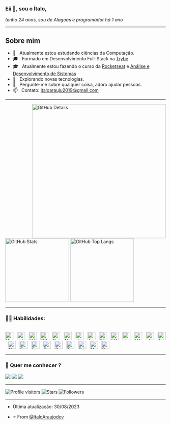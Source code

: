 ### Eii :wave:, sou o <b>Ítalo</b>,
</div>
<div align="justify">
<i>tenho 24 anos, sou de Alagoas e programador há 1 ano</i>
</div>

-----

## Sobre mim

- :telescope: &nbsp; Atualmente estou estudando ciências da Computação.
- :mortar_board: &nbsp; Formado em Desenvolvimento Full-Stack na <a href="https://www.betrybe.com/" target="_black">Trybe</a>
- :mortar_board: &nbsp; Atualmente estou fazendo o curso da <a href="https://www.rocketseat.com.br/" target="_black">Rocketseat</a> e <a href="https://www.uninter.com/" target="_black">Análise e Desenvolvimento de Sistemas</a>
- :thinking: &nbsp; Explorando novas tecnologias.
- :speech_balloon: &nbsp; Pergunte-me sobre qualquer coisa, adoro ajudar pessoas.
- :mailbox: &nbsp; Contato: italoarauju2019@gmail.com

-----

<div>
<img align="right" alt="GitHub Details" width="420px" src="http://github-profile-summary-cards.vercel.app/api/cards/profile-details?username=ItaloAraujodev&theme=github_dark"/>
<img alt="GitHub Stats" width="200px" src="http://github-profile-summary-cards.vercel.app/api/cards/stats?username=ItaloAraujodev&theme=github_dark"/>
<img alt="GitHub Top Langs" width="200px" src="http://github-profile-summary-cards.vercel.app/api/cards/repos-per-language?username=ItaloAraujodev&theme=github_dark"/>
</div>

-----

### :man_technologist: Habilidades:
  
<br />
<div align="left">
<img src="https://img.shields.io/badge/VS%20Code-282C34?logo=visual-studio-code&logoColor=007ACC" alt="Visual Studio Code logo" title="Visual Studio Code" height="25" />
&nbsp;
<img src="https://img.shields.io/badge/git-282C34?logo=git&logoColor=F05032" alt="git logo" title="git" height="25" />
&nbsp;
<img src="https://img.shields.io/badge/HTML5-282C34?logo=html5&logoColor=E34F26" alt="HTML5 logo" title="HTML5" height="25" />
&nbsp;
<img src="https://img.shields.io/badge/CSS3-282C34?logo=css3&logoColor=1572B6" alt="CSS3 logo" title="CSS3" height="25" />
&nbsp;
<img src="https://img.shields.io/badge/React-282C34?logo=react&logoColor=52B0E7" alt="React logo" title="React" height="25" />
&nbsp;
<img src="https://img.shields.io/badge/Next.js-282C34?logo=Next.js&logoColor=52B0E7" alt="Next.js logo" title="Next.js" height="25" />
&nbsp;
<img src="https://img.shields.io/badge/JavaScript-282C34?logo=javascript&logoColor=F7DF1E" alt="JavaScript logo" title="JavaScript" height="25" />
&nbsp;
<img src="https://img.shields.io/badge/TypeScript-282C34?logo=typescript&logoColor=3178C6" alt="TypeScript logo" title="TypeScript" height="25" />
&nbsp;
<img src="https://img.shields.io/badge/RTL-282C34?logo=RTL&logoColor=4169E1" alt="RTL logo" title="RTL" height="25" />
&nbsp;
<img src="https://img.shields.io/badge/ESLint-282C34?logo=eslint&logoColor=4B32C3" alt="ESLint logo" title="ESLint" height="25" />
&nbsp;
<img src="https://img.shields.io/badge/Jest-282C34?logo=jest&logoColor=C21325" alt="Jest logo" title="Jest" height="25" />
&nbsp;
<img src="https://img.shields.io/badge/Vitest-282C34?logo=vitest&logoColor=52B0E7" alt="Vitest logo" title="Vitest" height="25" />
&nbsp;
<img src="https://img.shields.io/static/v1?label=&message=styled-components&color=282C34&logo=styled-components&logoColor=DB7093" alt="styled-components logo" title="styled-components" height="25" />
&nbsp;
<img src="https://img.shields.io/badge/Tailwind%20CSS-282C34?logo=tailwind-css&logoColor=38B2AC" alt="Tailwind CSS logo" title="Tailwind CSS" height="25" />
&nbsp;
<img src="https://img.shields.io/badge/Node.js-282C34?logo=node.js&logoColor=339933" alt="Node.js logo" title="Node.js" height="25" />
&nbsp;
<img src="https://img.shields.io/badge/Express-282C34?logo=express&logoColor=FFFFFF" alt="Express.js logo" title="Express.js" height="25" />
&nbsp;
<img src="https://img.shields.io/badge/Fastify-282C34?logo=Fastify&logoColor=52B0E7" alt="Fastify logo" title="Fastify" height="25" />
&nbsp;
<img src="https://img.shields.io/badge/Python-282C34?logo=Python&logoColor=3776AB" alt="Python logo" title="Python" height="25" />
&nbsp;
<img src="https://img.shields.io/badge/Sequelize-282C34?logo=Sequelize&logoColor=52B0E7" alt="Sequelize logo" title="Sequelize" height="25" />
&nbsp;
<img src="https://img.shields.io/badge/TypeORM-282C34?logo=TypeORM&logoColor=52B0E7" alt="TypeORM logo" title="TypeORM" height="25" />
&nbsp;
<img src="https://img.shields.io/badge/PrismaORM-282C34?logo=prisma&logoColor=52B0E7" alt="PrismaORM logo" title="PrismaORM" height="25" />
&nbsp;
<img src="https://img.shields.io/badge/MongoDB-282C34?logo=mongodb&logoColor=47A248" alt="MongoDB logo" title="MongoDB" height="25" />
&nbsp;
<img src="https://img.shields.io/badge/PostgreSQL-282C34?logo=PostgreSQL&logoColor=4169E1" alt="PostgreSQL logo" title="PostgreSQL" height="25" />
  
</div>
  
-----
 
### :speech_balloon: Quer me conhecer ?
<div> 
  <a href="https://www.instagram.com/italoaraujodev/" target="_blank"><img src="https://img.shields.io/badge/-Instagram-%23E4405F?style=for-the-badge&logo=instagram&logoColor=white" target="_blank"></a> 
  <a href="https://www.linkedin.com/in/italoaraujodev/" target="_blank"><img src="https://img.shields.io/badge/-LinkedIn-%230077B5?style=for-the-badge&logo=linkedin&logoColor=white" target="_blank"></a> 
<a href="https://discord.gg/R4nn2aR9U2" target="_blank"><img src="https://img.shields.io/badge/-Discord-%230077B5?style=for-the-badge&logo=Discord&logoColor=white" target="_blank"></a> 
 
-----

<div>  
<img alt="Profile visitors" src="https://komarev.com/ghpvc/?username=ItaloAraujodev"/>
<img alt="Stars" src="https://img.shields.io/github/stars/ItaloAraujodev?style=social"/>
<img alt="Followers" src="https://img.shields.io/github/followers/ItaloAraujodev?style=social"/>
</div>
  
-----
 
- Última atualização: 30/08/2023
  
- ⭐️ From [@ItaloAraujodev](https://github.com/ItaloAraujodev)
 
</div>
